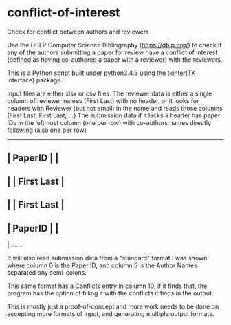 # conflict-of-interest
Check for conflict between authors and reviewers

Use the DBLP Computer Science Bibliography (https://dblp.org/) to check if any of the authors submitting a paper for review have a conflict of interest (defined as having co-authored a paper with a reviewer) with the reviewers.

This is a Python script built under python3.4.3 using the tkinter(TK interface) package.

Input files are either xlsx or csv files.  The reviewer data is either a single column of reviewer names (First Last) with no header, or it looks for headers with Reviewer (but not email) in the name and reads those columns (First Last; First Last; ...)  The submission data if it lacks a header has paper IDs in the leftmost column (one per row) with co-authors names directly following (also one per row)

------------------------------------
| PaperID |             |
-----------------------------------
|         | First Last  |
-----------------------------------
|         | First Last  |
-----------------------------------
| PaperID |             |
----------------------------------
| .......

It will also read submission data from a "standard" format I was shown where column 0 is the Paper ID, and column 5 is the Author Names separated bny semi-colons.

This same format has a Conflicts entry in column 10, if it finds that, the program has the option of filling it with the conflicts it finds in the output.


This is mostly just a proof-of-concept and more work needs to be done on accepting more formats of input, and generating multiple output formats.
